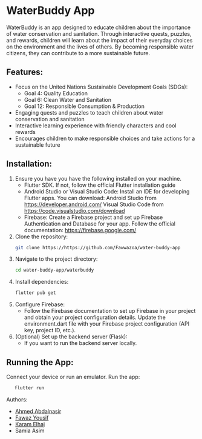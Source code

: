 # WaterBuddy App


WaterBuddy is an app designed to educate children about the importance of water conservation and sanitation. Through interactive quests, puzzles, and rewards, children will learn about the impact of their everyday choices on the environment and the lives of others. By becoming responsible water citizens, they can contribute to a more sustainable future.
## Features:

- Focus on the United Nations Sustainable Development Goals (SDGs):
   - Goal 4: Quality Education
   - Goal 6: Clean Water and Sanitation
   - Goal 12: Responsible Consumption & Production
- Engaging quests and puzzles to teach children about water conservation and sanitation
- Interactive learning experience with friendly characters and cool rewards
- Encourages children to make responsible choices and take actions for a sustainable future

## Installation:

1. Ensure you have you have the following installed on your machine. 
   - Flutter SDK. If not, follow the official Flutter installation guide
   - Android Studio or Visual Studio Code: Install an IDE for developing Flutter apps. You can download:
     Android Studio from https://developer.android.com/
    Visual Studio Code from https://code.visualstudio.com/download
   - Firebase: Create a Firebase project and set up Firebase Authentication and Database for your app. Follow the official 
     documentation: https://firebase.google.com/
1. Clone the repository:
   ```bash
   git clone https://https://github.com/Fawwazoa/water-buddy-app
2. Navigate to the project directory:
   ```bash
   cd water-buddy-app/waterbuddy
   ```
3. Install dependencies:
   ```bash
   flutter pub get
   ```
4. Configure Firebase:
    - Follow the Firebase documentation to set up Firebase in your project and obtain your project configuration details.
  Update the environment.dart file with your Firebase project configuration (API key, project ID, etc.).
5. (Optional) Set up the backend server (Flask):
    - If you want to run the backend server locally. 
## Running the App:
Connect your device or run an emulator.
Run the app:
  ```bash
     flutter run
  ```


Authors:
- [Ahmed Abdalnasir](https://github.com/Ahmad3366)
- [Fawaz Yousif](https://github.com/Fawwazoa)
- [Karam Elhaj](https://github.com/karam-ellhaj)
- Samia Asim
